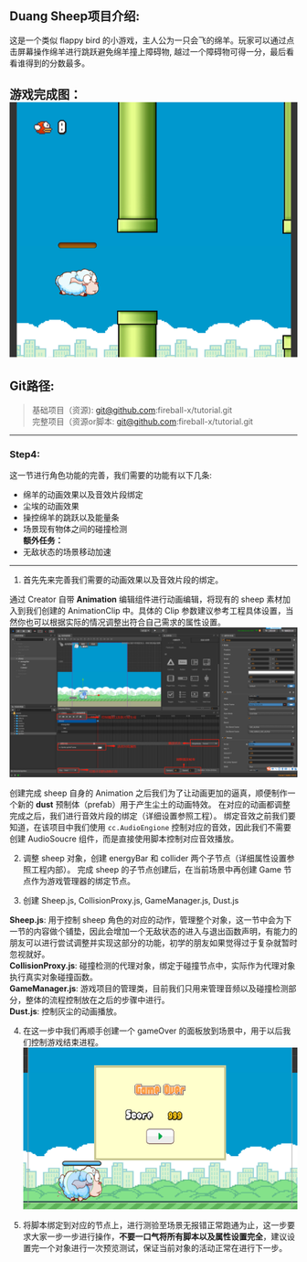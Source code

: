## Duang Sheep项目介绍:

这是一个类似 flappy bird 的小游戏，主人公为一只会飞的绵羊。玩家可以通过点击屏幕操作绵羊进行跳跃避免绵羊撞上障碍物,
越过一个障碍物可得一分，最后看看谁得到的分数最多。

游戏完成图：
![GameComplete_Capture](./res/complete.png)
---
## Git路径:

  >基础项目（资源): git@github.com:fireball-x/tutorial.git  
  >完整项目（资源or脚本: git@github.com:fireball-x/tutorial.git
  
----
### Step4:
这一节进行角色功能的完善，我们需要的功能有以下几条:
- 绵羊的动画效果以及音效片段绑定
- 尘埃的动画效果
- 操控绵羊的跳跃以及能量条
- 场景现有物体之间的碰撞检测 <br>
__额外任务：__
- 无敌状态的场景移动加速
---

1. 首先先来完善我们需要的动画效果以及音效片段的绑定。

通过 Creator 自带 __Animation__ 编辑组件进行动画编辑，将现有的 sheep 素材加入到我们创建的 AnimationClip 中。具体的 Clip 参数建议参考工程具体设置，当然你也可以根据实际的情况调整出符合自己需求的属性设置。
![AnimationSystem](./res/AnimationSystem.png)

创建完成 sheep 自身的 Animation 之后我们为了让动画更加的逼真，顺便制作一个新的 __dust__ 预制体（prefab）用于产生尘土的动画特效。
在对应的动画都调整完成之后，我们进行音效片段的绑定（详细设置参照工程）。
绑定音效之前我们要知道，在该项目中我们使用 ```cc.AudioEngione``` 控制对应的音效，因此我们不需要创建 AudioSoucre 组件，而是直接使用脚本控制对应音效播放。

2. 调整 sheep 对象，创建 energyBar 和 collider 两个子节点（详细属性设置参照工程内部）。
完成 sheep 的子节点创建后，在当前场景中再创建 Game 节点作为游戏管理器的绑定节点。

3. 创建 Sheep.js, CollisionProxy.js, GameManager.js, Dust.js

__Sheep.js__: 用于控制 sheep 角色的对应的动作，管理整个对象，这一节中会为下一节的内容做个铺垫，因此会增加一个无敌状态的进入与退出函数声明，有能力的朋友可以进行尝试调整并实现这部分的功能，初学的朋友如果觉得过于复杂就暂时忽视就好。<br>
__CollisionProxy.js__: 碰撞检测的代理对象，绑定于碰撞节点中，实际作为代理对象执行真实对象碰撞函数。<br>
__GameManager.js__: 游戏项目的管理类，目前我们只用来管理音频以及碰撞检测部分，整体的流程控制放在之后的步骤中进行。<br>
__Dust.js__: 控制灰尘的动画播放。

4. 在这一步中我们再顺手创建一个 gameOver 的面板放到场景中，用于以后我们控制游戏结束进程。
![gameOverBlock](./res/gameOver.png)

5. 将脚本绑定到对应的节点上，进行测验至场景无报错正常跑通为止，这一步要求大家一步一步进行操作，__不要一口气将所有脚本以及属性设置完全__，建议设置完一个对象进行一次预览测试，保证当前对象的活动正常在进行下一步。

